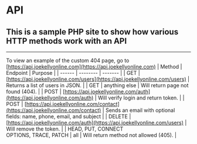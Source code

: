 # API
## This is a sample PHP site to show how various HTTP methods work with an API
---
To view an example of the custom 404 page, go to [https://api.joekellyonline.com](https://api.joekellyonline.com)
| Method | Endpoint | Purpose |
| ------ | -------- | ------- |
| GET | [https://api.joekellyonline.com/users](https://api.joekellyonline.com/users) | Returns a list of users in JSON. |
| GET | anything else | Will return page not found (404). |
| POST | [https://api.joekellyonline.com/auth](https://api.joekellyonline.com/auth) | Will verify login and return token. |
| POST | [https://api.joekellyonline.com/contact](https://api.joekellyonline.com/contact) | Sends an email with optional fields: name, phone, email, and subject |
| DELETE | [https://api.joekellyonline.com/auth](https://api.joekellyonline.com/users) | Will remove the token. |
| HEAD, PUT, CONNECT<br>OPTIONS, TRACE, PATCH | all | Will return method not allowed (405). |